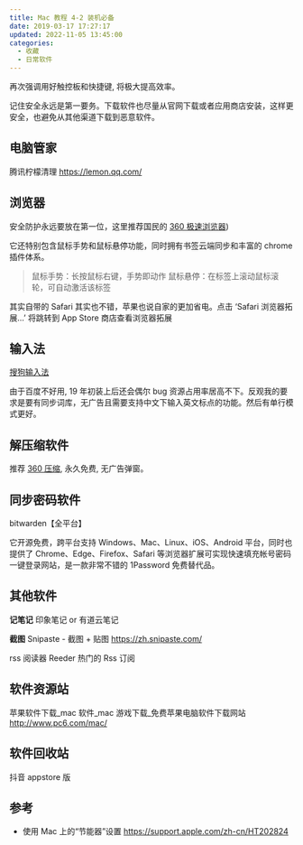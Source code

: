 ```yaml
---
title: Mac 教程 4-2 装机必备
date: 2019-03-17 17:27:17
updated: 2022-11-05 13:45:00
categories:
  - 收藏
  - 日常软件
---
```


再次强调用好触控板和快捷键, 将极大提高效率。

记住安全永远是第一要务。下载软件也尽量从官网下载或者应用商店安装，这样更安全，也避免从其他渠道下载到恶意软件。

## 电脑管家

腾讯柠檬清理
<https://lemon.qq.com/>

## 浏览器

安全防护永远要放在第一位，这里推荐国民的 [360 极速浏览器](https://browser.360.cn/ee/mac/index.html))

它还特别包含鼠标手势和鼠标悬停功能，同时拥有书签云端同步和丰富的 chrome 插件体系。

> 鼠标手势：长按鼠标右键，手势即动作
> 鼠标悬停：在标签上滚动鼠标滚轮，可自动激活该标签

其实自带的 Safari 其实也不错，苹果也说自家的更加省电。点击 ‘Safari 浏览器拓展...’ 将跳转到 App Store 商店查看浏览器拓展

## 输入法

[搜狗输入法](https://pinyin.sogou.com/mac/)

由于百度不好用, 19 年初装上后还会偶尔 bug 资源占用率居高不下。反观我的要求是要有同步词库，无广告且需要支持中文下输入英文标点的功能。然后有单行模式更好。

## 解压缩软件

推荐 [360 压缩](http://yasuo.360.cn/), 永久免费, 无广告弹窗。

## 同步密码软件

bitwarden【全平台】

它开源免费，跨平台支持 Windows、Mac、Linux、iOS、Android 平台，同时也提供了 Chrome、Edge、Firefox、Safari 等浏览器扩展可实现快速填充帐号密码一键登录网站，是一款非常不错的 1Password 免费替代品。

## 其他软件

**记笔记**
印象笔记 or 有道云笔记

**截图**
Snipaste - 截图 + 贴图
<https://zh.snipaste.com/>

rss 阅读器
Reeder 热门的 Rss 订阅

## 软件资源站

苹果软件下载_mac 软件_mac 游戏下载_免费苹果电脑软件下载网站
<http://www.pc6.com/mac/>

## 软件回收站

抖音 appstore 版

## 参考

* 使用 Mac 上的“节能器”设置
<https://support.apple.com/zh-cn/HT202824>
